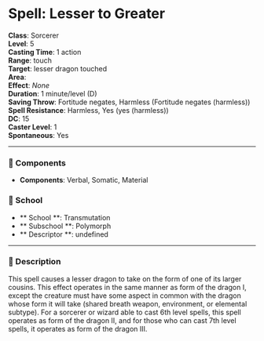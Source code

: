 
# Spell: Lesser to Greater
**Class**: Sorcerer  
**Level**: 5  
**Casting Time**: 1 action  
**Range**: touch  
**Target**: lesser dragon touched  
**Area**:   
**Effect**: _None_  
**Duration**: 1 minute/level (D)  
**Saving Throw**: Fortitude negates, Harmless (Fortitude negates (harmless))  
**Spell Resistance**: Harmless, Yes (yes (harmless))  
**DC**: 15  
**Caster Level**: 1  
**Spontaneous**: Yes

---

### 🔮 Components
- **Components**: Verbal, Somatic, Material

### 🏫 School
- ** School **: Transmutation
- ** Subschool **: Polymorph
- ** Descriptor **: undefined
---

### 📜 Description
This spell causes a lesser dragon to take on the form of one of its larger cousins. This effect operates in the same manner as form of the dragon I, except the creature must have some aspect in common with the dragon whose form it will take (shared breath weapon, environment, or elemental subtype). For a sorcerer or wizard able to cast 6th level spells, this spell operates as form of the dragon II, and for those who can cast 7th level spells, it operates as form of the dragon III.
